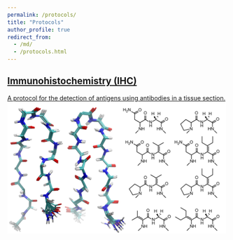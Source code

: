 ```yaml
---
permalink: /protocols/
title: "Protocols"
author_profile: true
redirect_from:
  - /md/
  - /protocols.html
---
```

<a href="http://www.jbc.org/content/early/2019/11/05/jbc.RA119.011297" target="_blank"><h2>Immunohistochemistry (IHC)</h2>
A protocol for the detection of antigens using antibodies in a tissue section.
<img src='/images/betahairpin_2500.png' width='500' height='300'></a> 


